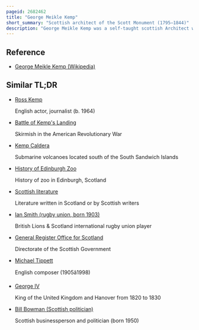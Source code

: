 ```yaml
---
pageid: 2682462
title: "George Meikle Kemp"
short_summary: "Scottish architect of the Scott Monument (1795–1844)"
description: "George Meikle Kemp was a self-taught scottish Architect who designed and built the Scott Monument in Edinburgh Scotland. As a Child the poorly educated Son of a shepherd Showing Signs of woodworking he was apprenticed to a Joiner and a Millwright."
---
```


## Reference

- [George Meikle Kemp (Wikipedia)](https://en.wikipedia.org/?curid=2682462)

## Similar TL;DR

- [Ross Kemp](/tldr/en/ross-kemp)

  English actor, journalist (b. 1964)

- [Battle of Kemp's Landing](/tldr/en/battle-of-kemps-landing)

  Skirmish in the American Revolutionary War

- [Kemp Caldera](/tldr/en/kemp-caldera)

  Submarine volcanoes located south of the South Sandwich Islands

- [History of Edinburgh Zoo](/tldr/en/history-of-edinburgh-zoo)

  History of zoo in Edinburgh, Scotland

- [Scottish literature](/tldr/en/scottish-literature)

  Literature written in Scotland or by Scottish writers

- [Ian Smith (rugby union, born 1903)](/tldr/en/ian-smith-rugby-union-born-1903)

  British Lions & Scotland international rugby union player

- [General Register Office for Scotland](/tldr/en/general-register-office-for-scotland)

  Directorate of the Scottish Government

- [Michael Tippett](/tldr/en/michael-tippett)

  English composer (1905â1998)

- [George IV](/tldr/en/george-iv)

  King of the United Kingdom and Hanover from 1820 to 1830

- [Bill Bowman (Scottish politician)](/tldr/en/bill-bowman-scottish-politician)

  Scottish businessperson and politician (born 1950)
